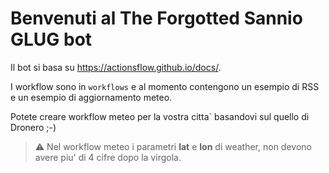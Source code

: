 # Benvenuti al The Forgotted Sannio GLUG bot

Il bot si basa su https://actionsflow.github.io/docs/.

I workflow sono in `workflows` e al momento contengono un esempio di RSS e un esempio di aggiornamento meteo.

Potete creare workflow meteo per la vostra citta` basandovi sul quello di Dronero ;-) 

> :warning: Nel workflow meteo i parametri **lat** e **lon** di weather, non devono avere piu' di 4 cifre dopo la virgola.